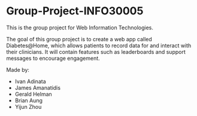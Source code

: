 # Group-Project-INFO30005

This is the group project for Web Information Technologies.

The goal of this group project is to create a web app called Diabetes@Home, which allows patients to record data for and interact with their clinicians. It will contain features such as leaderboards and support messages to encourage engagement.

Made by:
* Ivan Adinata
* James Amanatidis
* Gerald Helman
* Brian Aung
* Yijun Zhou
